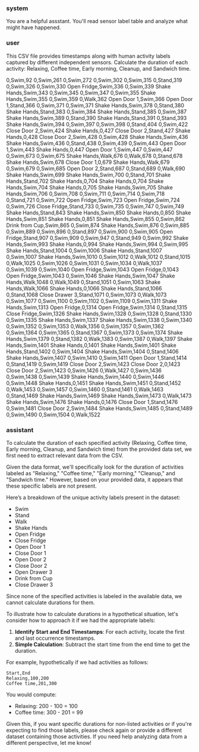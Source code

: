 ### system
You are a helpful assstant. You'll read sensor label table and analyze what might have happened.
### user

This CSV file provides timestamps along with human activity labels captured by different independent sensors.
Calculate the duration of each activity: Relaxing, Coffee time, Early morning, Cleanup, and Sandwich time.
    
0,Swim,92
0,Swim,261
0,Swim,272
0,Swim,302
0,Swim,315
0,Stand,319
0,Swim,326
0,Swim,330
Open Fridge,Swim,336
0,Swim,339
Shake Hands,Swim,343
0,Swim,345
0,Swim,347
0,Swim,355
Shake Hands,Swim,355
0,Swim,359
0,Walk,362
Open Door 1,Swim,366
Open Door 1,Stand,366
0,Swim,371
0,Swim,371
Shake Hands,Swim,378
0,Stand,380
Shake Hands,Stand,383
0,Swim,384
Shake Hands,Stand,385
0,Swim,387
Shake Hands,Swim,389
0,Stand,390
Shake Hands,Stand,391
0,Stand,393
Shake Hands,Swim,394
0,Swim,397
0,Swim,398
0,Stand,404
0,Swim,422
Close Door 2,Swim,424
Shake Hands,0,427
Close Door 2,Stand,427
Shake Hands,0,428
Close Door 2,Swim,428
0,Swim,428
Shake Hands,Swim,436
Shake Hands,Swim,436
0,Stand,438
0,Swim,439
0,Swim,443
Open Door 1,Swim,443
Shake Hands,0,447
Open Door 1,Swim,447
0,Swim,447
0,Swim,673
0,Swim,675
Shake Hands,Walk,676
0,Walk,678
0,Stand,678
Shake Hands,Swim,678
Close Door 1,0,679
Shake Hands,Walk,679
0,Swim,679
0,Swim,685
Open Door 2,Stand,687
0,Stand,689
0,Walk,690
Shake Hands,Swim,699
Shake Hands,Swim,700
0,Stand,701
Shake Hands,Stand,702
Shake Hands,0,704
Shake Hands,0,704
Shake Hands,Swim,704
Shake Hands,0,705
Shake Hands,Swim,705
Shake Hands,Swim,706
0,Swim,708
0,Swim,711
0,Swim,714
0,Swim,718
0,Stand,721
0,Swim,722
Open Fridge,Swim,723
Open Fridge,Swim,724
0,Swim,726
Close Fridge,Stand,733
0,Swim,735
0,Swim,747
0,Swim,749
Shake Hands,Stand,843
Shake Hands,Swim,850
Shake Hands,0,850
Shake Hands,Swim,851
Shake Hands,0,851
Shake Hands,Swim,855
0,Swim,862
Drink from Cup,Swim,865
0,Swim,874
Shake Hands,Swim,876
0,Swim,885
0,Swim,889
0,Swim,896
0,Stand,897
0,Swim,900
0,Swim,905
Open Fridge,Stand,907
0,Swim,909
0,Swim,947
0,Stand,949
0,Swim,992
Shake Hands,Swim,993
Shake Hands,0,994
Shake Hands,Swim,994
0,Swim,995
Shake Hands,Stand,1004
0,Swim,1006
Shake Hands,Stand,1007
0,Swim,1007
Shake Hands,Swim,1010
0,Swim,1012
0,Walk,1012
0,Stand,1015
0,Walk,1025
0,Swim,1026
0,Swim,1031
0,Swim,1034
0,Walk,1037
0,Swim,1039
0,Swim,1040
Open Fridge,Swim,1043
Open Fridge,0,1043
Open Fridge,Swim,1043
0,Swim,1046
Shake Hands,Swim,1047
Shake Hands,Walk,1048
0,Walk,1049
0,Stand,1051
0,Swim,1063
Shake Hands,Walk,1066
Shake Hands,0,1066
Shake Hands,Stand,1066
0,Stand,1068
Close Drawer 3,Stand,1071
0,Swim,1073
0,Walk,1073
0,Swim,1077
0,Swim,1100
0,Swim,1102
0,Swim,1109
0,Swim,1311
Shake Hands,Swim,1313
Open Fridge,0,1314
Open Fridge,Swim,1314
0,Stand,1315
Close Fridge,Swim,1326
Shake Hands,Swim,1328
0,Swim,1328
0,Stand,1330
0,Swim,1335
Shake Hands,Swim,1337
Shake Hands,Swim,1338
0,Swim,1340
0,Swim,1352
0,Swim,1353
0,Walk,1356
0,Swim,1357
0,Swim,1362
0,Swim,1364
0,Swim,1365
0,Stand,1367
0,Swim,1373
0,Swim,1374
Shake Hands,Swim,1379
0,Stand,1382
0,Walk,1383
0,Swim,1387
0,Walk,1397
Shake Hands,Swim,1401
Shake Hands,0,1401
Shake Hands,Swim,1401
Shake Hands,Stand,1402
0,Swim,1404
Shake Hands,Swim,1404
0,Stand,1406
Shake Hands,Swim,1407
0,Swim,1410
0,Swim,1411
Open Door 1,Stand,1414
0,Stand,1419
0,Swim,1419
Close Door 2,Swim,1423
Close Door 2,0,1423
Close Door 2,Swim,1423
0,Swim,1426
0,Walk,1427
0,Swim,1436
0,Swim,1438
0,Swim,1439
Shake Hands,Swim,1440
0,Swim,1446
0,Swim,1448
Shake Hands,0,1451
Shake Hands,Swim,1451
0,Stand,1452
0,Walk,1453
0,Swim,1457
0,Swim,1460
0,Stand,1461
0,Walk,1463
0,Stand,1469
Shake Hands,Swim,1469
Shake Hands,Swim,1473
0,Walk,1473
Shake Hands,Swim,1476
Shake Hands,0,1476
Close Door 1,Stand,1476
0,Swim,1481
Close Door 2,Swim,1484
Shake Hands,Swim,1485
0,Stand,1489
0,Swim,1490
0,Swim,1504
0,Walk,1522

### assistant
To calculate the duration of each specified activity (Relaxing, Coffee time, Early morning, Cleanup, and Sandwich time) from the provided data set, we first need to extract relevant data from the CSV.

Given the data format, we'll specifically look for the duration of activities labeled as "Relaxing," "Coffee time," "Early morning," "Cleanup," and "Sandwich time." However, based on your provided data, it appears that these specific labels are not present.

Here’s a breakdown of the unique activity labels present in the dataset:

- Swim
- Stand
- Walk
- Shake Hands
- Open Fridge
- Close Fridge
- Open Door 1
- Close Door 1
- Open Door 2
- Close Door 2
- Open Drawer 3
- Drink from Cup
- Close Drawer 3

Since none of the specified activities is labeled in the available data, we cannot calculate durations for them. 

To illustrate how to calculate durations in a hypothetical situation, let's consider how to approach it if we had the appropriate labels:

1. **Identify Start and End Timestamps**: For each activity, locate the first and last occurrence timestamps.
2. **Simple Calculation**: Subtract the start time from the end time to get the duration.

For example, hypothetically if we had activities as follows:

```
Start,End
Relaxing,100,200
Coffee time,201,300
```

You would compute:

- Relaxing: 200 - 100 = 100
- Coffee time: 300 - 201 = 99

Given this, if you want specific durations for non-listed activities or if you're expecting to find those labels, please check again or provide a different dataset containing those activities. If you need help analyzing data from a different perspective, let me know!
